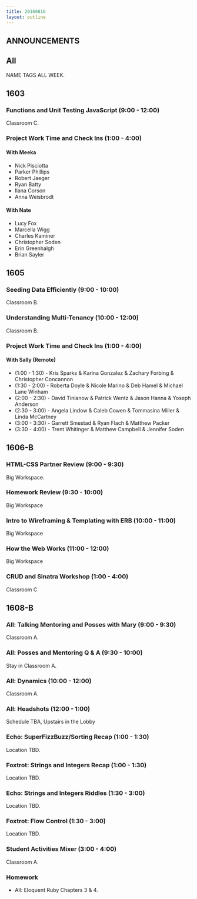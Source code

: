 ```yaml
---
title: 20160816
layout: outline
---
```


## ANNOUNCEMENTS

## All

NAME TAGS ALL WEEK.


## 1603

### Functions and Unit Testing JavaScript (9:00 - 12:00)

Classroom C.

### Project Work Time and Check Ins (1:00 - 4:00)

#### With Meeka

- Nick Pisciotta
- Parker Phillips
- Robert Jaeger
- Ryan Batty
- Ilana Corson
- Anna Weisbrodt

#### With Nate

- Lucy Fox
- Marcella Wigg
- Charles Kaminer
- Christopher Soden
- Erin Greenhalgh
- Brian Sayler


## 1605

### Seeding Data Efficiently (9:00 - 10:00)

Classroom B.

### Understanding Multi-Tenancy (10:00 - 12:00)

Classroom B.

### Project Work Time and Check Ins (1:00 - 4:00)

#### With Sally (Remote)

* (1:00 - 1:30) - Kris Sparks & Karina Gonzalez & Zachary Forbing & Christopher Concannon
* (1:30 - 2:00) - Roberta Doyle & Nicole Marino & Deb Hamel & Michael Lane Winham
* (2:00 - 2:30) - David Tinianow & Patrick Wentz & Jason Hanna & Yoseph Anderson
* (2:30 - 3:00) - Angela Lindow & Caleb Cowen & Tommasina Miller & Linda McCartney
* (3:00 - 3:30) - Garrett Smestad & Ryan Flach & Matthew Packer
* (3:30 - 4:00) - Trent Whitinger & Matthew Campbell & Jennifer Soden

## 1606-B

### HTML-CSS Partner Review (9:00 - 9:30)

Big Workspace.

### Homework Review (9:30 - 10:00)

Big Workspace

### Intro to Wireframing & Templating with ERB (10:00 - 11:00)

Big Workspace

### How the Web Works (11:00 - 12:00)

Big Workspace

### CRUD and Sinatra Workshop (1:00 - 4:00)

Classroom C

## 1608-B

### All: Talking Mentoring and Posses with Mary (9:00 - 9:30)

Classroom A.

### All: Posses and Mentoring Q & A (9:30 - 10:00)

Stay in Classroom A.

### All: Dynamics (10:00 - 12:00)

Classroom A.

### All: Headshots (12:00 - 1:00)

Schedule TBA, Upstairs in the Lobby

### Echo:  SuperFizzBuzz/Sorting Recap (1:00 - 1:30)

Location TBD.

### Foxtrot: Strings and Integers Recap (1:00 - 1:30)

Location TBD.

### Echo: Strings and Integers Riddles (1:30 - 3:00)

Location TBD.

### Foxtrot: Flow Control (1:30 - 3:00)

Location TBD.

### Student Activities Mixer (3:00 - 4:00)

Classroom A.

### Homework

* All:  Eloquent Ruby Chapters 3 & 4.
